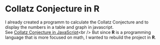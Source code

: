 # Collatz Conjecture in R
I already created a programm to calculate the Collatz Conjecture and to display the numbers in a table and graph in javascript.<br />
See [Collatz Conjecture in JavaScript]("https://jsapps.fabian-kleine.dev/Collatz-Conjecture/")<br />
But since **R** is a programming language that is more focused on math, I wanted to rebuild the project in **R**.
